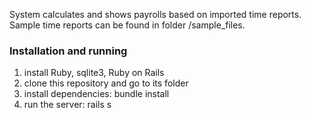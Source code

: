System calculates and shows payrolls based on imported time reports. Sample time reports can be found in folder /sample_files.

### Installation and running
1. install Ruby, sqlite3, Ruby on Rails
2. clone this repository and go to its folder
3. install dependencies: bundle install
4. run the server: rails s
